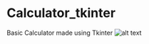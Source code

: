 # Calculator_tkinter
Basic Calculator made using Tkinter
![alt text](https://github.com/onesheka/Calculator_tkinter/blob/master/Calc.PNG.png)
